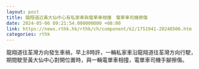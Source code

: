 ```yaml
---
layout: post
title: 龍翔道近黃大仙中心有私家車與電單車相撞　電單車司機擦傷
date: 2024-05-06 09:21:54.000000000 +08:00
link: https://news.rthk.hk/rthk/ch/component/k2/1751941-20240506.htm
categories: rthk
---
```


龍翔道往荃灣方向發生車禍，早上8時許，一輛私家車沿龍翔道往荃灣方向行駛，期間駛至黃大仙中心對開位置時，與一輛電單車相撞，電單車司機手腳擦傷。
